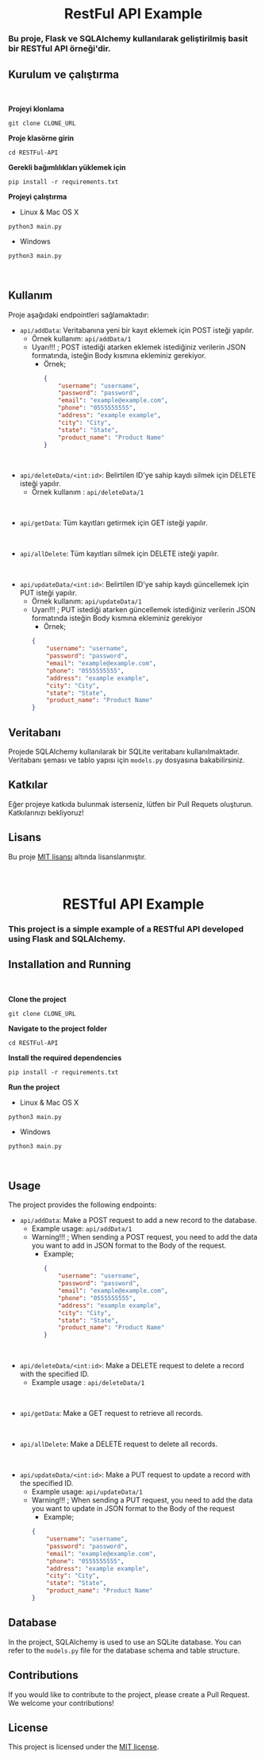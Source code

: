 <h1 id="tr" style="text-align:center">
RestFul API Example
</h1>

### Bu proje, Flask ve SQLAlchemy kullanılarak geliştirilmiş basit bir RESTful API örneği'dir.

## Kurulum ve çalıştırma

<br>

**Projeyi klonlama**

```shell
git clone CLONE_URL
```

**Proje klasörne girin**

```shell
cd RESTFul-API
```

**Gerekli bağımlılıkları yüklemek için**

```shell
pip install -r requirements.txt
```

**Projeyi çalıştırma**

-   Linux & Mac OS X

```shell
python3 main.py
```

-   Windows

```shell
python3 main.py
```

<br>

## Kullanım

Proje aşağıdaki endpointleri sağlamaktadır:

-   `api/addData`: Veritabanına yeni bir kayıt eklemek için POST isteği yapılır.
    -   Örnek kullanım: `api/addData/1`
    -   Uyarı!!! ; POST istediği atarken eklemek istediğiniz verilerin JSON formatında, isteğin Body kısmına ekleminiz gerekiyor.
        -   Örnek;
            ```json
            {
                "username": "username",
                "password": "password",
                "email": "example@example.com",
                "phone": "0555555555",
                "address": "example example",
                "city": "City",
                "state": "State",
                "product_name": "Product Name"
            }
            ```

<br>

-   `api/deleteData/<int:id>`: Belirtilen ID'ye sahip kaydı silmek için DELETE isteği yapılır.
    -   Örnek kullanım : `api/deleteData/1`

<br>

-   `api/getData`: Tüm kayıtları getirmek için GET isteği yapılır.

<br>

-   `api/allDelete`: Tüm kayıtları silmek için DELETE isteği yapılır.

<br>

-   `api/updateData/<int:id>`: Belirtilen ID'ye sahip kaydı güncellemek için PUT isteği yapılır.
    -   Örnek kullanım: `api/updateData/1`
    -   Uyarı!!! ; PUT istediği atarken güncellemek istediğiniz verilerin JSON formatında isteğin Body kısmına ekleminiz gerekiyor
        -   Örnek;
        ```json
        {
            "username": "username",
            "password": "password",
            "email": "example@example.com",
            "phone": "0555555555",
            "address": "example example",
            "city": "City",
            "state": "State",
            "product_name": "Product Name"
        }
        ```

## Veritabanı

Projede SQLAlchemy kullanılarak bir SQLite veritabanı kullanılmaktadır. Veritabanı şeması ve tablo yapısı için `models.py` dosyasına bakabilirsiniz.

## Katkılar

Eğer projeye katkıda bulunmak isterseniz, lütfen bir Pull Requets oluşturun. Katkılarınızı bekliyoruz!

## Lisans

Bu proje [MIT lisansı](LICENSE) altında lisanslanmıştır.

<br>

<h1 id="eng" style="text-align:center">
RESTful API Example
</h1>

### This project is a simple example of a RESTful API developed using Flask and SQLAlchemy.

## Installation and Running

<br>

**Clone the project**

```shell
git clone CLONE_URL
```

**Navigate to the project folder**

```shell
cd RESTFul-API
```

**Install the required dependencies**

```shell
pip install -r requirements.txt
```

**Run the project**

-   Linux & Mac OS X

```shell
python3 main.py
```

-   Windows

```shell
python3 main.py
```

<br>

## Usage

The project provides the following endpoints:

-   `api/addData`: Make a POST request to add a new record to the database.
    -   Example usage: `api/addData/1`
    -   Warning!!! ; When sending a POST request, you need to add the data you want to add in JSON format to the Body of the request.
        -   Example;
            ```json
            {
                "username": "username",
                "password": "password",
                "email": "example@example.com",
                "phone": "0555555555",
                "address": "example example",
                "city": "City",
                "state": "State",
                "product_name": "Product Name"
            }
            ```

<br>

-   `api/deleteData/<int:id>`: Make a DELETE request to delete a record with the specified ID.
    -   Example usage : `api/deleteData/1`

<br>

-   `api/getData`: Make a GET request to retrieve all records.

<br>

-   `api/allDelete`: Make a DELETE request to delete all records.

<br>

-   `api/updateData/<int:id>`: Make a PUT request to update a record with the specified ID.
    -   Example usage: `api/updateData/1`
    -   Warning!!! ; When sending a PUT request, you need to add the data you want to update in JSON format to the Body of the request
        -   Example;
        ```json
        {
            "username": "username",
            "password": "password",
            "email": "example@example.com",
            "phone": "0555555555",
            "address": "example example",
            "city": "City",
            "state": "State",
            "product_name": "Product Name"
        }
        ```

## Database

In the project, SQLAlchemy is used to use an SQLite database. You can refer to the `models.py` file for the database schema and table structure.

## Contributions

If you would like to contribute to the project, please create a Pull Request. We welcome your contributions!

## License

This project is licensed under the [MIT license](LICENSE).
